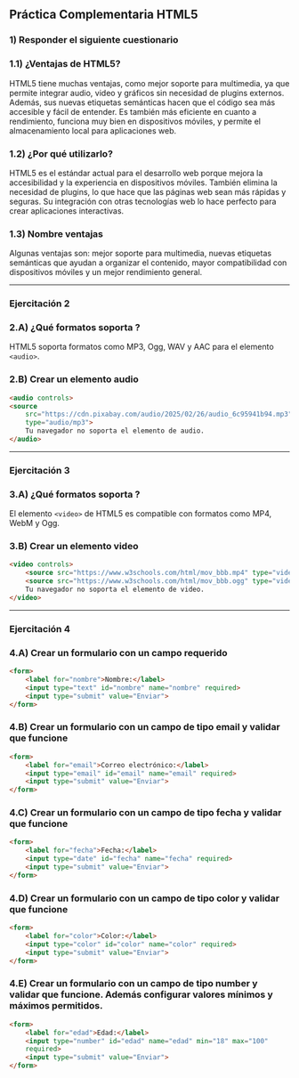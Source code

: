 ## Práctica Complementaria HTML5

###  1) Responder el siguiente cuestionario

### 1.1)  ¿Ventajas de HTML5?

HTML5 tiene muchas ventajas, como mejor soporte para multimedia, ya que permite
integrar audio, video y gráficos sin necesidad de plugins externos. Además, sus nuevas
etiquetas semánticas hacen que el código sea más accesible y fácil de entender. Es
también más eficiente en cuanto a rendimiento, funciona muy bien en dispositivos móviles, y
permite el almacenamiento local para aplicaciones web.

### 1.2) ¿Por qué utilizarlo?

HTML5 es el estándar actual para el desarrollo web porque mejora la accesibilidad y la
experiencia en dispositivos móviles. También elimina la necesidad de plugins, lo que hace
que las páginas web sean más rápidas y seguras. Su integración con otras tecnologías web
lo hace perfecto para crear aplicaciones interactivas.

### 1.3) Nombre ventajas

Algunas ventajas son: mejor soporte para multimedia, nuevas etiquetas semánticas
que ayudan a organizar el contenido, mayor compatibilidad con dispositivos móviles y un
mejor rendimiento general.

---
### Ejercitación 2

### 2.A) ¿Qué formatos soporta ?

HTML5 soporta formatos como MP3, Ogg, WAV y AAC para el elemento ````<audio>````.

### 2.B) Crear un elemento audio
````html
<audio controls>
<source
    src="https://cdn.pixabay.com/audio/2025/02/26/audio_6c95941b94.mp3"
    type="audio/mp3">
    Tu navegador no soporta el elemento de audio.
</audio>
````
---

### Ejercitación 3

### 3.A) ¿Qué formatos soporta ?
El elemento ``<video>`` de HTML5 es compatible con formatos como MP4, WebM y Ogg.

### 3.B) Crear un elemento video

````html
<video controls>
    <source src="https://www.w3schools.com/html/mov_bbb.mp4" type="video/mp4">
    <source src="https://www.w3schools.com/html/mov_bbb.ogg" type="video/ogg">
    Tu navegador no soporta el elemento de video.
</video>
````

---

### Ejercitación 4

### 4.A) Crear un formulario con un campo requerido

````html
<form>
    <label for="nombre">Nombre:</label>
    <input type="text" id="nombre" name="nombre" required>
    <input type="submit" value="Enviar">
</form>
````

### 4.B) Crear un formulario con un campo de tipo email y validar que funcione

````html
<form>
    <label for="email">Correo electrónico:</label>
    <input type="email" id="email" name="email" required>
    <input type="submit" value="Enviar">
</form>
````

### 4.C) Crear un formulario con un campo de tipo fecha y validar que funcione

````html
<form>
    <label for="fecha">Fecha:</label>
    <input type="date" id="fecha" name="fecha" required>
    <input type="submit" value="Enviar">
</form>
````

### 4.D) Crear un formulario con un campo de tipo color y validar que funcione

````html
<form>
    <label for="color">Color:</label>
    <input type="color" id="color" name="color" required>
    <input type="submit" value="Enviar">
</form>
````

### 4.E) Crear un formulario con un campo de tipo number y validar que funcione. Además configurar valores mínimos y máximos permitidos.

````html
<form>
    <label for="edad">Edad:</label>
    <input type="number" id="edad" name="edad" min="18" max="100"
    required>
    <input type="submit" value="Enviar">
</form>
````